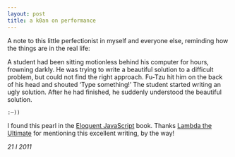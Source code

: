 ```yaml
---
layout: post
title: a k0an on performance
---
```


A note to this little perfectionist in myself and everyone else,
reminding how the things are in the real life:


A student had been sitting motionless behind his computer for hours,
frowning darkly. He was trying to write a beautiful solution to a
difficult problem, but could not find the right approach. Fu-Tzu hit
him on the back of his head and shouted ‘Type something!’ The student
started writing an ugly solution. After he had finished, he suddenly
understood the beautiful solution.

``:–))``

<!--eoe-->
I found this pearl in the [Eloquent JavaScript][ejs] book. 
Thanks [Lambda the Ultimate][LtU] for mentioning this excellent writing, by the way!

*21 I 2011*

[LtU]:   http://lambda-the-ultimate.org/
[ejs]:   http://eloquentjavascript.net/

